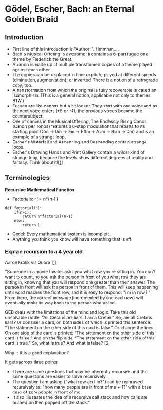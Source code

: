 # Gödel, Escher, Bach: an Eternal Golden Braid

## Introduction
- First line of this introduction is "Author: ". Hmmmm....
- Bach's Musical Offering is awesome: it contains a 6-part fugue on a theme by Frederick the Great.
- A canon is made up of multiple transformed copies of a theme played against each other. 
- The copies can be displaced in time or pitch; played at different speeds (diminution, augmentation); or inverted. There is a notion of a retrograde copy, too.
- A transformation from which the original is fully recoverable is called an isomorphism. (This is a general notion, applicable not only to themes BTW.)
- Fugues are like canons but a bit looser. They start with one voice and as the next voice enters (+5 or -4), the previous voices become the countersubject.
- One of canons in the Musical Offering, The Endlessly Rising Canon (Canon per Tonos) features a 6-step modulation that returns to its starting point (Cm → Dm → Em → F#m → A♭m → B♭m → Cm) and is an example of a strange loop.
- Escher's Waterfall and Ascending and Descending contain strange loops.
- Escher's Drawing Hands and Print Gallery contain a wilder kind of strange loop, because the levels show different degrees of reality and fantasy. Think about it![[1](https://cs.lmu.edu/~ray/notes/geb/)]

## Terminologies

__Recursive Mathematical Function__
- Factorials: n! = n*(n-1!) 

```
def factorial(n):
    if(n>1):
        return n*factorial(n-1)
    else:
        return 1
```
- Godel: Every mathematical system is incomplete. 
- Anything you think you know will have something that is off

### Explain recursion to a 4 year old

Aaron Krolik via Quora [[1](https://www.quora.com/How-should-I-explain-recursion-to-a-4-year-old)]

"Someone in a movie theater asks you what row you're sitting in. You don't want to count, so you ask the person in front of you what row they are sitting in, knowing that you will respond one greater than their answer. The person in front will ask the person in front of them. This will keep happening until word reaches the front row, and it is easy to respond: "I'm in row 1!" From there, the correct message (incremented by one each row) will eventually make its way back to the person who asked.

GEB deals with the limitations of the mind and logic. Take this old unsolvable riddle: “All Cretans are liars. I am a Cretan." So, are all Cretans liars? Or consider a card, on both sides of which is printed this sentence: “The statement on the other side of this card is false." Or change the lines. On one side of the card is printed: “The statement on the other side of this card is false." And on the flip side: “The statement on the other side of this card is true." So, what is true? And what is false? [[2](https://www.livemint.com/Sundayapp/umPh3ARDU4D1XzsobuUQ4J/Gdel-Escher-Bach-When-logic-flies-out-of-the-window.html)]

Why is this a good explanation?

It gets across three points:

- There are some questions that may be inherently recursive and that some questions are easier to solve recursively.
- The question I am asking ("what row am I in?") can be rephrased recursively as: "how many people are in front of me + 1?" with a base case of zero people in front of me.
- It also illustrates the idea of a recursive call stack and how calls are pushed on then popped off the stack."